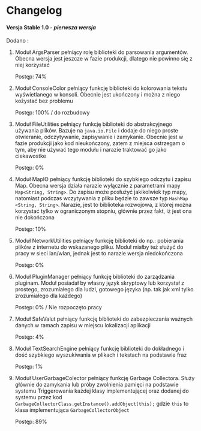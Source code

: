 # **Changelog**
#### **Versja Stable 1.0** - _pierwsza wersja_


Dodano :
    
1. Moduł ArgsParser pełniący rolę biblioteki do parsowania argumentów. Obecna wersja jest jeszcze w fazie produkcji, dlatego nie powinno się z niej korzystać

   Postęp: 74%
2. Moduł ConsoleColor pełniący funkcję biblioteki do kolorowania tekstu wyświetlanego w konsoli. Obecnie jest ukończony i można z niego kożystać bez problemu

   Postęp: 100% / do rozbudowy
3. Moduł FileUtilities pełniący funkcję biblioteki do abstrakcyjnego używania plików. Bazuje na `java.io.File` i dodaje do niego proste otwieranie, odczytywanie, zapisywanie i zamykanie. Obecnie jest w fazie produkcji jako kod nieukończony, zatem z miejsca ostrzegam o tym, aby nie używać tego modułu i narazie traktować go jako ciekawostke 

   Postęp: 0% 
4. Moduł MapIO pełniący funkcję biblioteki do szybkiego odczytu i zapisu Map. Obecna wersja działa narazie wyłącznie z parametrami mapy `Map<String, String>`. Do zapisu może posłużyć jakikolwiek typ mapy, natomiast podczas wczytywania z pliku będzie to zawsze typ `HashMap <String, String>`. Narazie, jest to biblioteka rozwojowa, z której można korzystać tylko w ograniczonym stopniu, głównie przez fakt, iż jest ona nie dokończona 
 
   Postęp: 10%
5. Moduł NetworkUtilities pełniący funkcję biblioteki do np.: pobierania plików z internetu do wskazanego pliku. Moduł miałby też służyć do pracy w sieci lan/wlan, jednak jest to narazie wersja niedokończona 
 
   Postęp: 0%
6. Moduł PluginManager pełniący funkcję biblioteki do zarządzania pluginam. Moduł posiadał by własny język skryptowy lub korzystał z prostego, zrozumiałego dla ludzi, gotowego języka (np. tak jak xml tylko zrozumiałego dla każdego)

   Postęp: 0% / Nie rozpoczęto pracy
7. Moduł SafeValut pełniący funkcję biblioteki do zabezpieczania ważnych danych w ramach zapisu w miejscu lokalizacji aplikacji

   Postęp: 4%
8. Moduł TextSearchEngine pełniący funkcję biblioteki do dokładnego i dość szybkiego wyszukiwania w plikach i tekstach na podstawie fraz

    Postęp: 1%
9. Moduł UserGarbageColector pełniący funkcję Garbage Collectora. Służy głównie do zamykania lub próby zwolnienia pamięci na podstawie systemu Triggerowania każdej klasy implementującej oraz dodanej do systemu przez kod `GarbageCollectorClass.getInstance().addObject(this);` gdzie `this` to klasa implementująca `GarbageCollectorObject`

    Postęp: 89%
